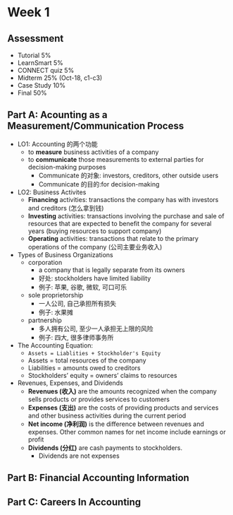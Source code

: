 # Week 1

## Assessment

- Tutorial 5%
- LearnSmart 5%
- CONNECT quiz 5%
- Midterm 25% (Oct-18, c1-c3)
- Case Study 10%
- Final 50%

## Part A: Acounting as a Measurement/Communication Process

- LO1: Accounting 的两个功能
  - to **measure** business activities of a company
  - to **communicate** those measurements to external parties for decision-making purposes
    - Communicate 的对象: investors, creditors, other outside users
    - Communicate 的目的:for decision-making
- LO2: Business Activites
  - **Financing** activities: transactions the company has with investors and creditors (怎么拿到钱)
  - **Investing** activities: transactions involving the purchase and sale of resources that are expected to benefit the company for several years (buying resources to support company)
  - **Operating** activities: transactions that relate to the primary operations of the company (公司主要业务收入)
- Types of Business Organizations
  - corporation
    - a company that is legally separate from its owners
    - 好处: stockholders have limited liability
    - 例子: 苹果, 谷歌, 微软, 可口可乐
  - sole proprietorship
    - 一人公司, 自己承担所有损失
    - 例子: 水果摊
  - partnership
    - 多人拥有公司, 至少一人承担无上限的风险
    - 例子: 四大, 很多律师事务所
- The Accounting Equation:
  - `Assets = Liablities + Stockholder's Equity`
  - Assets = total resources of the company
  - Liabilities = amounts owed to creditors
  - Stockholders’ equity = owners’ claims to resources
- Revenues, Expenses, and Dividends
  - **Revenues (收入)** are the amounts recognized when the company sells products or provides services to customers
  - **Expenses (支出)** are the costs of providing products and services and other business activities during the current period
  - **Net income (净利润)** is the difference between revenues and expenses. Other common names for net income include earnings or profit
  - **Dividends (分红)** are cash payments to stockholders.
    - Dividends are not expenses

## Part B: Financial Accounting Information

## Part C: Careers In Accounting
